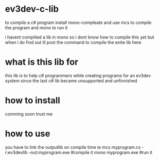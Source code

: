 # ev3dev-c-lib
to compile a c# program install mono-compleate and use mcs to compile the program and mono to run it

i havent compiiled a lib in mono so i dont know how to compile this yet but when i do find out ill post the command to compile the enite lib here


# what is this lib for
this lib is to help c# programmers while creating programs for an ev3dev system since the last c# lib became unsupported and unfinnished

# how to install
comming soon trust me

# how to use
you have to link the outputlib on compile time ie
  mcs myprogram.cs -r:ev3devlib -out:myprogram.exe #compile it
  mono myprogram.exe #run it

